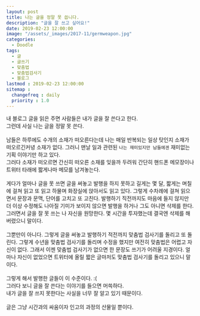 ```yaml
---
layout: post
title: 나는 글을 정말 못 씁니다.
description: "글을 잘 쓰고 싶어요!"
date: 2019-02-23 12:00:00
image: "/assets/_images/2017-11/germweapon.jpg"
categories:
  - Doodle
tags:
  - 글
  - 글쓰기
  - 맞춤법
  - 맞춤법검사기
  - 블로그
lastmod : 2019-02-23 12:00:00
sitemap :
  changefreq : daily
  priority : 1.0
---
```



내 블로그 글을 읽은 주면 사람들은 내가 글을 잘 쓴다고 한다.<br/>
그런데 사실 나는 글을 정말 못 쓴다.<br/>
<br/>
남들은 하루에도 수개의 소재가 떠오른다는데 나는 매일 반복되는 일상 탓인지 소재가 떠오르긴커녕 소재가 없다. 그러니 맨날 일과 관련된 `나는 재미있지만 남들에겐` 재미없는 기획 이야기만 하고 있다.<br/>
그러다 소재가 떠오르면 간신히 떠오른 소재를 잊을까 두려워 간단히 핸드폰 메모장이나 트위터 타래에 짧게나마 메모를 남겨놓는다.<br/>
<br/>
게다가 얼마나 글을 못 쓰면 글을 써놓고 발행을 하지 못하고 길게는 몇 달, 짧게는 며칠에 걸쳐 읽고 또 읽고 하물며 화장실에 앉아서도 읽고 있다. 그렇게 수차례에 걸쳐 읽으면서 문장과 문맥, 단어를 고치고 또 고친다. 발행하기 직전까지도 마음에 들지 않지만 더 이상 수정해도 나아질 기미가 보이지 않으면 발행을 하거나 그도 아니면 삭제를 한다. 그러면서 글을 잘 못 쓰는 나 자신을 원망한다. 몇 시간을 투자했는데 결국엔 삭제를 해버렸으니 말이다.<br/>
<br/>
그뿐만이 아니다. 그렇게 글을 써놓고 발행하기 적전까지 맞춤법 검사기를 돌리고 또 돌린다. 그렇게 수년을 맞춤법 검사기를 돌리며 수정을 했지만 여전히 맞춤법은 어렵고 자신이 없다. 그래서 이젠 맞춤법 검사기가 없으면 한 문장도 쓰기가 어려울 지경이다. 얼마나 자신이 없었으면 트위터에 올릴 짧은 글마저도 맞춤법 검사기를 돌리고 있으니 말이다.<br/>
<br/>
그렇게 해서 발행한 글들이 이 수준이다. :(<br/>
그러다 보니 글을 잘 쓴다는 이야기를 들으면 머쓱하다.<br/>
내가 글을 잘 쓰지 못한다는 사실을 너무 잘 알고 있기 때문이다.<br/>
<br/>
글은 그냥 시간과의 싸움이자 인고의 과정의 산물일 뿐이다.
